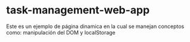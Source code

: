 # task-management-web-app
Este es un ejemplo de página dinamica en la cual se manejan conceptos como: manipulación del DOM y localStorage
